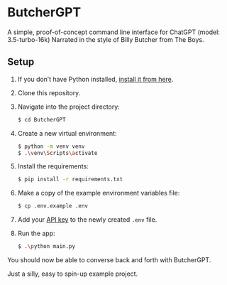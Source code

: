 # ButcherGPT

A simple, proof-of-concept command line interface for ChatGPT (model: 3.5-turbo-16k)
Narrated in the style of Billy Butcher from The Boys.

## Setup

1. If you don’t have Python installed, [install it from here](https://www.python.org/downloads/).

2. Clone this repository.

3. Navigate into the project directory:

   ```bash
   $ cd ButcherGPT
   ```

4. Create a new virtual environment:

   ```bash
   $ python -m venv venv
   $ .\venv\Scripts\activate
   ```

5. Install the requirements:

   ```bash
   $ pip install -r requirements.txt
   ```

6. Make a copy of the example environment variables file:

   ```bash
   $ cp .env.example .env
   ```

7. Add your [API key](https://beta.openai.com/account/api-keys) to the newly created `.env` file.

8. Run the app:

   ```bash
   $ .\python main.py
   ```

You should now be able to converse back and forth with ButcherGPT. 

Just a silly, easy to spin-up example project. 